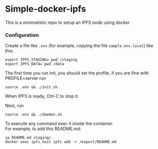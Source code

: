 # Simple-docker-ipfs


This is a minimalistic repo to setup an IPFS node using docker

### Configuration

Create a file like `.env` (for example, copying the file `sample.env.local`) like this:
```
export IPFS_STAGING=`pwd`/staging
export IPFS_DATA=`pwd`/data

```

The first time you run init, you should set the profile, if you are fine with PROFILE=server run
```
source .env && ./init.sh
```
When IPFS is ready, Ctrl-C to stop it.

Next, run 
```
source .env && ./daemon.sh
```
To execute any command exec it inside the container.  
For example, to add this README.md:
```
cp README.md staging/.
docker exec ipfs_host ipfs add -r /export/README.md
```


